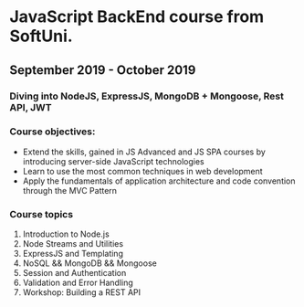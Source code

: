 # JavaScript BackEnd course from SoftUni. 
## September 2019 - October 2019

### Diving into NodeJS, ExpressJS, MongoDB + Mongoose, Rest API, JWT

### Course objectives:
* Extend the skills, gained in JS Advanced and JS SPA courses by introducing server-side JavaScript technologies
* Learn to use the most common techniques in web development
* Apply the fundamentals of application architecture and code convention through the MVC Pattern

### Course topics
1. Introduction to Node.js
2. Node Streams and Utilities
3. ExpressJS and Templating
4. NoSQL && MongoDB && Mongoose
5. Session and Authentication
6. Validation and Error Handling
7. Workshop: Building a REST API
